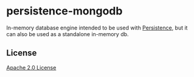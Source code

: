 persistence-mongodb
===================

In-memory database engine intended to be used with
[Persistence](https://github.com/n-fuse/persistence.git), but it can also be
used as a standalone in-memory db.


License
-------

[Apache 2.0 License](LICENSE.txt)
